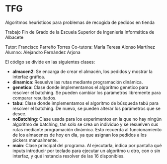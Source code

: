 # TFG
Algoritmos heurísticos para problemas de recogida de pedidos en tienda

Trabajo Fin de Grado de la Escuela Superior de Ingeniería Informática de Albacete

Tutor: Francisco Parreño Torres
Co-tutora: María Teresa Alonso Martínez
Alumno: Alejandro Fernández Arjona

El código se divide en las siguientes clases:
  - **almacen2**: Se encarga de crear el almacén, los pedidos y mostrar la interfaz gráfica.
  - **dinamica**: Resuelve las rutas mediante programación dinámica.
  - **genetico**: Clase donde implementamos el algoritmo genetico para resolver el batching. Se pueden cambiar los parámetros libremente para comparar resultados.
  - **tabu**: Clase donde implementamos el algoritmo de búsqueda tabú para resolver el batching. De nuevo, se pueden alterar los parámetros que se desee.
  - **noBatching**: Clase usada para los experimentos en la que no hay ningún algoritmo de batching, tan solo se crea un individuo y se resuelven sus rutas mediante programación dinámica. Esto recuerda al funcionamiento de los almacenes de hoy en día, ya que asignan los pedidos a los pickers manualmente.
  - **main**: Clase principal del programa. Al ejecutarla, indica por pantalla qué inputs introducir por teclado para ejecutar un algoritmo u otro, con o sin interfaz, y qué instancia resolver de las 16 disponibles.
